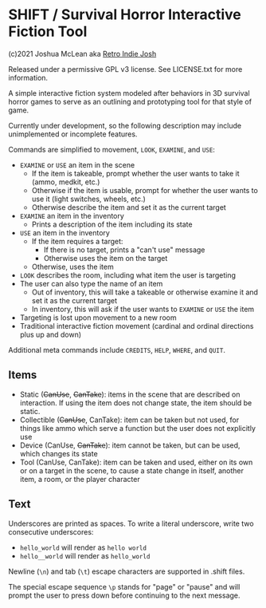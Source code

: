 # SHIFT / Survival Horror Interactive Fiction Tool

(c)2021 Joshua McLean aka [Retro Indie Josh](https://retroindiejosh.itch.io)

Released under a permissive GPL v3 license. See LICENSE.txt for more information.

A simple interactive fiction system modeled after behaviors in 3D survival horror games to serve as an outlining and prototyping tool for that style of game.

Currently under development, so the following description may include unimplemented or incomplete features.

Commands are simplified to movement, `LOOK`, `EXAMINE`, and `USE`:

- `EXAMINE` or `USE` an item in the scene
    - If the item is takeable, prompt whether the user wants to take it (ammo, medkit, etc.)
    - Otherwise if the item is usable, prompt for whether the user wants to use it (light switches, wheels, etc.)
    - Otherwise describe the item and set it as the current target 
- `EXAMINE` an item in the inventory
    - Prints a description of the item including its state
- `USE` an item in the inventory
    - If the item requires a target:
        - If there is no target, prints a "can't use" message
        - Otherwise uses the item on the target
    - Otherwise, uses the item
- `LOOK` describes the room, including what item the user is targeting
- The user can also type the name of an item
    - Out of inventory, this will take a takeable or otherwise examine it and set it as the current target
    - In inventory, this will ask if the user wants to `EXAMINE` or `USE` the item
- Targeting is lost upon movement to a new room
- Traditional interactive fiction movement (cardinal and ordinal directions plus up and down)

Additional meta commands include `CREDITS`, `HELP`, `WHERE`, and `QUIT`.

## Items

- Static (~~CanUse~~, ~~CanTake~~): items in the scene that are described on interaction. If using the item does not change state, the item should be static.
- Collectible (~~CanUse~~, CanTake): item can be taken but not used, for things like ammo which serve a function but the user does not explicitly use
- Device (CanUse, ~~CanTake~~): item cannot be taken, but can be used, which changes its state
- Tool (CanUse, CanTake): item can be taken and used, either on its own or on a target in the scene, to cause a state change in itself, another item, a room, or the player character

## Text

Underscores are printed as spaces. To write a literal underscore, write two consecutive underscores:

- `hello_world` will render as `hello world`
- `hello__world` will render as `hello_world`

Newline (`\n`) and tab (`\t`) escape characters are supported in .shift files.

The special escape sequence `\p` stands for "page" or "pause" and will prompt the user to press down before continuing to the next message.